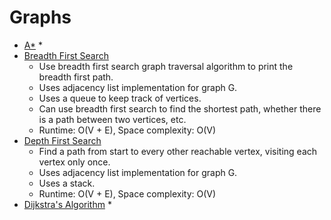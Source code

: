 # Graphs

* [A\*](a_star.py)
	* 
* [Breadth First Search](breadth_first_search.py)
	* Use breadth first search graph traversal algorithm to print the breadth first path.
	* Uses adjacency list implementation for graph G.
	* Uses a queue to keep track of vertices.
	* Can use breadth first search to find the shortest path, whether there is a path between two vertices, etc.
	* Runtime: O(V + E), Space complexity: O(V)
* [Depth First Search](depth_first_search.py)
	* Find a path from start to every other reachable vertex, visiting each vertex only once.
	* Uses adjacency list implementation for graph G.
	* Uses a stack.
	* Runtime: O(V + E), Space complexity: O(V)
* [Dijkstra's Algorithm](dijkstra.py)
	* 
